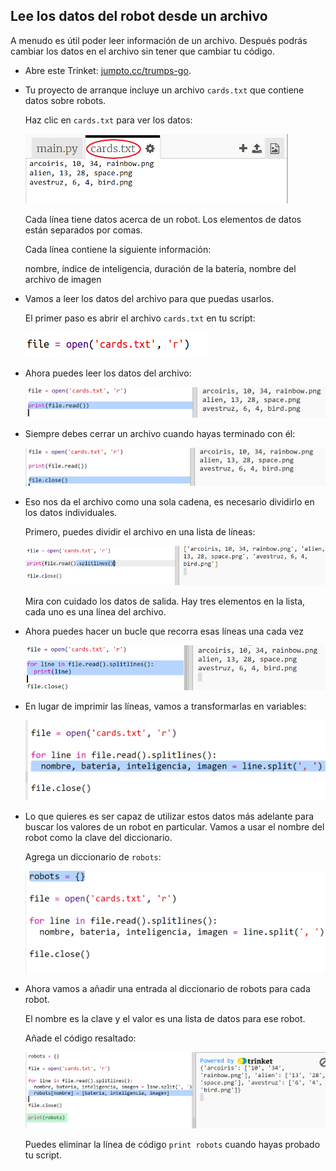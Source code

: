 ## Lee los datos del robot desde un archivo

A menudo es útil poder leer información de un archivo. Después podrás cambiar los datos en el archivo sin tener que cambiar tu código.

+ Abre este Trinket: <a href="http://jumpto.cc/trumps-go" target="_blank">jumpto.cc/trumps-go</a>.

+ Tu proyecto de arranque incluye un archivo `cards.txt` que contiene datos sobre robots.
    
    Haz clic en `cards.txt` para ver los datos:
    
    ![captura de pantalla](images/robotrumps-cards.png)
    
    Cada línea tiene datos acerca de un robot. Los elementos de datos están separados por comas.
    
    Cada línea contiene la siguiente información:
    
    nombre, índice de inteligencia, duración de la batería, nombre del archivo de imagen

+ Vamos a leer los datos del archivo para que puedas usarlos.
    
    El primer paso es abrir el archivo `cards.txt` en tu script:
    
    ![captura de pantalla](images/robotrumps-open.png)

+ Ahora puedes leer los datos del archivo:
    
    ![captura de pantalla](images/robotrumps-read.png)

+ Siempre debes cerrar un archivo cuando hayas terminado con él:
    
    ![captura de pantalla](images/robotrumps-close.png)

+ Eso nos da el archivo como una sola cadena, es necesario dividirlo en los datos individuales.
    
    Primero, puedes dividir el archivo en una lista de líneas:
    
    ![captura de pantalla](images/robotrumps-lines.png)
    
    Mira con cuidado los datos de salida. Hay tres elementos en la lista, cada uno es una línea del archivo.

+ Ahora puedes hacer un bucle que recorra esas líneas una cada vez
    
    ![captura de pantalla](images/robotrumps-loop.png)

+ En lugar de imprimir las líneas, vamos a transformarlas en variables:
    
    ![captura de pantalla](images/robotrumps-variables.png)

+ Lo que quieres es ser capaz de utilizar estos datos más adelante para buscar los valores de un robot en particular. Vamos a usar el nombre del robot como la clave del diccionario.
    
    Agrega un diccionario de `robots`:
    
    ![captura de pantalla](images/robotrumps-dict.png)

+ Ahora vamos a añadir una entrada al diccionario de robots para cada robot.
    
    El nombre es la clave y el valor es una lista de datos para ese robot.
    
    Añade el código resaltado:
    
    ![captura de pantalla](images/robotrumps-data.png)
    
    Puedes eliminar la línea de código `print robots` cuando hayas probado tu script.